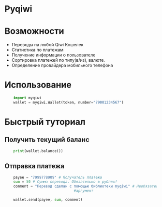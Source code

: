 # Pyqiwi




Возможности
======
* Переводы на любой Qiwi Кошелек
* Статистика по платежам
* Получение информации о пользователе
* Сортировка платежей по типу(в/из), валюте.
* Определение провайдера мобильного телефона


Использование
======
```python
    import myqiwi
    wallet = myqiwi.Wallet(token, number="79001234567")
```

Быстрый туториал
======

Получить текущий баланс
----------------
```python
    print(wallet.balance())
```

Отправка платежа
----------------
```python
	payee = "7999778909" # Получатель платежа
	sum = 50 # Сумма перевода. Обязательно в рублях!
	comment = "Перевод сделан с помощью библиотеки myqiwi" # Необязательный
								#аргумент

    wallet.send(payee, sum, comment)
```


